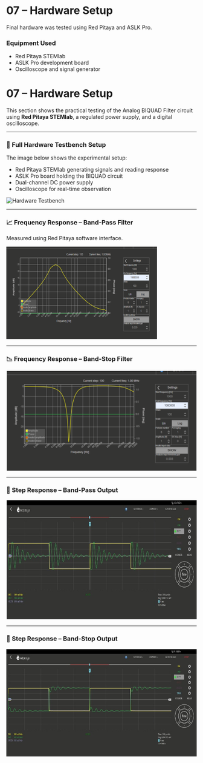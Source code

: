 # 07 – Hardware Setup

Final hardware was tested using Red Pitaya and ASLK Pro.

### Equipment Used

- Red Pitaya STEMlab
- ASLK Pro development board
- Oscilloscope and signal generator

# 07 – Hardware Setup

This section shows the practical testing of the Analog BIQUAD Filter circuit using **Red Pitaya STEMlab**, a regulated power supply, and a digital oscilloscope.

---

### 🧪 Full Hardware Testbench Setup

The image below shows the experimental setup:
- Red Pitaya STEMlab generating signals and reading response
- ASLK Pro board holding the BIQUAD circuit
- Dual-channel DC power supply
- Oscilloscope for real-time observation

![Hardware Testbench](../images/hardware_test_setup.png)


---

### 📈 Frequency Response – Band-Pass Filter

Measured using Red Pitaya software interface.

![Band-Pass Response](../images/frequency_response_bpf.png)

---

### 📉 Frequency Response – Band-Stop Filter

![Band-Stop Response](../images/frequency_response_bsf.png)

---

### 🔁 Step Response – Band-Pass Output

![Step Response BPF](../images/step_response_bpf.png)

---

### 🔁 Step Response – Band-Stop Output

![Step Response BSF](../images/step_response_bsf.png)
